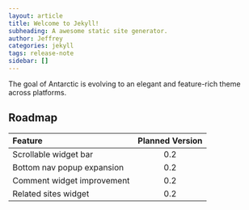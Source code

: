 ```yaml
---
layout: article
title: Welcome to Jekyll!
subheading: A awesome static site generator.
author: Jeffrey
categories: jekyll
tags: release-note
sidebar: []
---
```


The goal of Antarctic is evolving to an elegant and feature-rich theme across platforms.

## Roadmap
Feature                     | Planned Version 
:-------------------------- | :--------------: 
Scrollable widget bar       | 0.2 
Bottom nav popup expansion  | 0.2  
Comment widget improvement  | 0.2  
Related sites widget        | 0.2  
